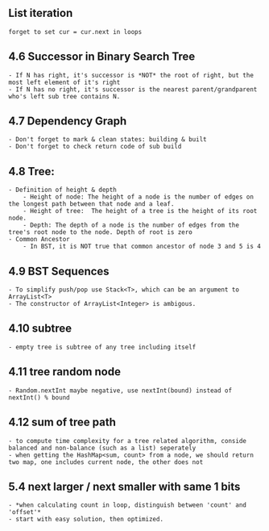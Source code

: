 ## List iteration
    forget to set cur = cur.next in loops
## 4.6 Successor in Binary Search Tree
    - If N has right, it's successor is *NOT* the root of right, but the most left element of it's right
    - If N has no right, it's successor is the nearest parent/grandparent who's left sub tree contains N.
## 4.7 Dependency Graph
    - Don't forget to mark & clean states: building & built
    - Don't forget to check return code of sub build
## 4.8 Tree:
    - Definition of height & depth
        - Height of node: The height of a node is the number of edges on the longest path between that node and a leaf.
        - Height of tree:  The height of a tree is the height of its root node.
        - Depth: The depth of a node is the number of edges from the tree's root node to the node. Depth of root is zero
    - Common Ancestor
        - In BST, it is NOT true that common ancestor of node 3 and 5 is 4
        
## 4.9 BST Sequences
    - To simplify push/pop use Stack<T>, which can be an argument to ArrayList<T> 
    - The constructor of ArrayList<Integer> is ambigous.
    
## 4.10 subtree
    - empty tree is subtree of any tree including itself
    
## 4.11 tree random node
    - Random.nextInt maybe negative, use nextInt(bound) instead of nextInt() % bound
    
## 4.12 sum of tree path
    - to compute time complexity for a tree related algorithm, conside balanced and non-balance (such as a list) seperately
    - when getting the HashMap<sum, count> from a node, we should return two map, one includes current node, the other does not 
    
## 5.4 next larger / next smaller with same 1 bits
    - *when calculating count in loop, distinguish between 'count' and 'offset'*
    - start with easy solution, then optimized.